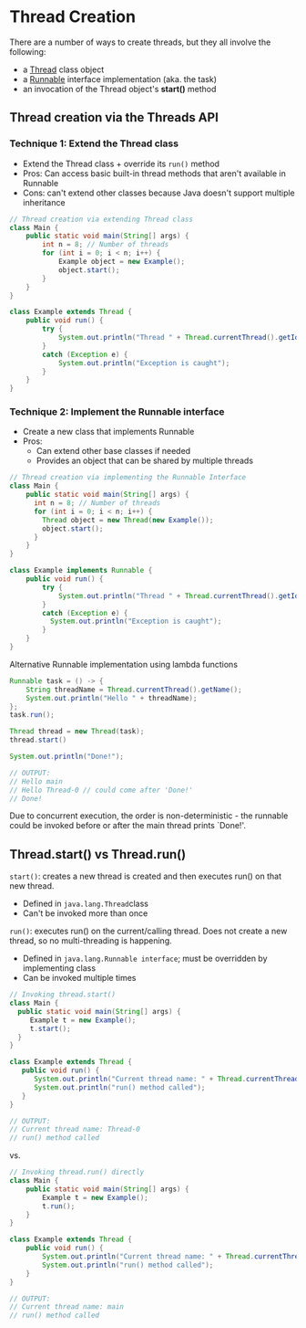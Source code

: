 # Thread Creation

There are a number of ways to create threads, but they all involve the following:

- a [Thread](https://docs.oracle.com/javase/7/docs/api/java/lang/Thread.html) class object
- a [Runnable](https://docs.oracle.com/javase/7/docs/api/java/lang/Runnable.html) interface implementation (aka. the task)
- an invocation of the Thread object's **start()** method

## Thread creation via the Threads API

### Technique 1: Extend the Thread class
- Extend the Thread class + override its `run()` method
- Pros: Can access basic built-in thread methods that aren't available in Runnable
- Cons: can't extend other classes because Java doesn't support multiple inheritance

```java
// Thread creation via extending Thread class
class Main {
    public static void main(String[] args) {
        int n = 8; // Number of threads
        for (int i = 0; i < n; i++) {
            Example object = new Example();
            object.start();
        }
    }
}

class Example extends Thread {
    public void run() {
        try {
            System.out.println("Thread " + Thread.currentThread().getId() + " is running");
        }
        catch (Exception e) {
            System.out.println("Exception is caught");
        }
    }
}
```
### Technique 2: Implement the Runnable interface
- Create a new class that implements Runnable
- Pros:
   - Can extend other base classes if needed
   - Provides an object that can be shared by multiple threads

```java
// Thread creation via implementing the Runnable Interface
class Main {
    public static void main(String[] args) {
      int n = 8; // Number of threads
      for (int i = 0; i < n; i++) {
        Thread object = new Thread(new Example());
        object.start();
      }
    }
}

class Example implements Runnable {
    public void run() {
        try {
            System.out.println("Thread " + Thread.currentThread().getId() + " is running");
        }
        catch (Exception e) {
          System.out.println("Exception is caught");
        }
    }
}
```

Alternative Runnable implementation using lambda functions
```java
Runnable task = () -> {
    String threadName = Thread.currentThread().getName();
    System.out.println("Hello " + threadName);
};
task.run();

Thread thread = new Thread(task);
thread.start()

System.out.println("Done!");

// OUTPUT:
// Hello main
// Hello Thread-0 // could come after 'Done!'
// Done!
  ```
Due to concurrent execution, the order is non-deterministic - the runnable could be invoked before or after the main thread prints `Done!'.

## Thread.start() vs Thread.run()

`start()`: creates a new thread is created and then executes run() on that new thread.
   - Defined in `java.lang.Thread`class
   - Can't be invoked more than once

`run()`: executes run() on the current/calling thread. Does not create a new thread, so no multi-threading is happening.
   - Defined in `java.lang.Runnable interface`; must be overridden by implementing class
   - Can be invoked multiple times

```java
// Invoking thread.start()
class Main {
  public static void main(String[] args) {
     Example t = new Example();
     t.start();
  }
}

class Example extends Thread {
   public void run() {
      System.out.println("Current thread name: " + Thread.currentThread().getName());
      System.out.println("run() method called");
   }
}

// OUTPUT:
// Current thread name: Thread-0
// run() method called
```

vs.

```java
// Invoking thread.run() directly
class Main {
    public static void main(String[] args) {
        Example t = new Example();
        t.run();
    }
}

class Example extends Thread {
    public void run() {
        System.out.println("Current thread name: " + Thread.currentThread().getName());
        System.out.println("run() method called");
    }
}

// OUTPUT:
// Current thread name: main
// run() method called
```
